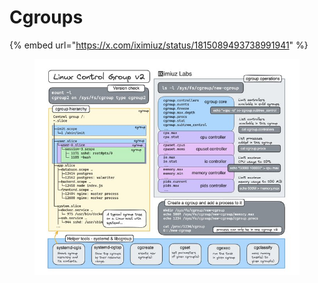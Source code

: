 # Cgroups

{% embed url="https://x.com/iximiuz/status/1815089493738991941" %}

<div data-full-width="true"><figure><img src="../.gitbook/assets/image (1) (1) (1) (1) (1).png" alt=""><figcaption></figcaption></figure></div>
